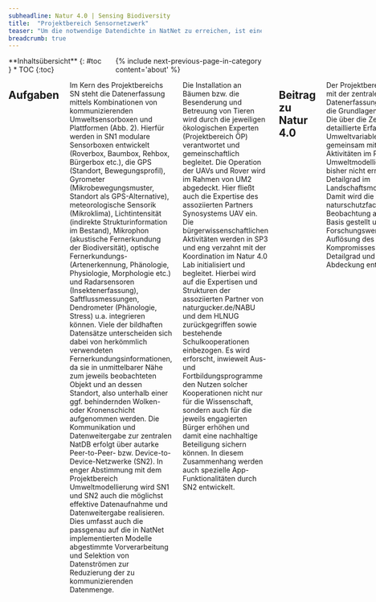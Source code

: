 ```yaml
---
subheadline: Natur 4.0 | Sensing Biodiversity
title:  "Projektbereich Sensornetzwerk"
teaser: "Um die notwendige Datendichte in NatNet zu erreichen, ist eine kontinuierliche, mobile und den Mikrohabitatskalen von Pflanzen und Tieren Rechnung tragende Datenerfassung nach dem Prinzip des Crowdsensing notwendig. Im Projektbereich Sensornetznetzwerk (SN) werden die hierfür verwendeten Sensorboxen realisiert und zusammen mit der Koordination im Natur 4.0 Lab deren Einrichtung, Wartung und Betreuung organisiert."
breadcrumb: true
---
```


<div class="row">
<div class="medium-4 medium-push-8 columns" markdown="1">
<div class="panel radius" markdown="1">
**Inhaltsübersicht**
{: #toc }
*  TOC
{:toc}
</div>
{% include next-previous-page-in-category content='about' %}
</div><!-- /.medium-4.columns -->

<div class="medium-8 medium-pull-4 columns" markdown="1">


## Aufgaben
Im Kern des Projektbereichs SN steht die Datenerfassung mittels Kombinationen von kommunizierenden Umweltsensorboxen und Plattformen (Abb. 2). Hierfür werden in SN1 modulare Sensorboxen entwickelt (Roverbox, Baumbox, Rehbox, Bürgerbox etc.), die GPS (Standort, Bewegungsprofil), Gyrometer (Mikrobewegungsmuster, Standort als GPS-Alternative), meteorologische Sensorik (Mikroklima), Lichtintensität (indirekte Strukturinformation im Bestand), Mikrophon (akustische Fernerkundung der Biodiversität), optische Fernerkundungs- (Artenerkennung, Phänologie, Physiologie, Morphologie etc.) und Radarsensoren (Insektenerfassung), Saftflussmessungen, Dendrometer (Phänologie, Stress) u.a. integrieren können. Viele der bildhaften Datensätze unterscheiden sich dabei von herkömmlich verwendeten Fernerkundungsinformationen, da sie in unmittelbarer Nähe zum jeweils beobachteten Objekt und an dessen Standort, also unterhalb einer ggf. behindernden Wolken- oder Kronenschicht aufgenommen werden. Die Kommunikation und Datenweitergabe zur zentralen NatDB erfolgt über autarke Peer-to-Peer- bzw. Device-to-Device-Netzwerke (SN2). In enger Abstimmung mit dem Projektbereich Umweltmodellierung wird SN1 und SN2 auch die möglichst effektive Datenaufnahme und Datenweitergabe realisieren. Dies umfasst auch die passgenau auf die in NatNet implementierten Modelle abgestimmte Vorverarbeitung und Selektion von Datenströmen zur Reduzierung der zu kommunizierenden Datenmenge. 

Die Installation an Bäumen bzw. die Besenderung und Betreuung von Tieren wird durch die jeweiligen ökologischen Experten (Projektbereich ÖP) verantwortet und gemeinschaftlich begleitet. Die Operation der UAVs und Rover wird im Rahmen von UM2 abgedeckt. Hier fließt auch die Expertise des assoziierten Partners Synosystems UAV ein. Die bürgerwissenschaftlichen Aktivitäten werden in SP3 und eng verzahnt mit der Koordination im Natur 4.0 Lab initialisiert und begleitet. Hierbei wird auf die Expertisen und Strukturen der assoziierten Partner von naturgucker.de/NABU und dem HLNUG zurückgegriffen sowie bestehende Schulkooperationen einbezogen. Es wird erforscht, inwieweit Aus- und Fortbildungsprogramme den Nutzen solcher Kooperationen nicht nur für die Wissenschaft, sondern auch für die jeweils engagierten Bürger erhöhen und damit eine nachhaltige Beteiligung sichern können. In diesem Zusammenhang werden auch spezielle App-Funktionalitäten durch SN2 entwickelt.


## Beitrag zu Natur 4.0
Der Projektbereich SN legt mit der zentralen Datenerfassungskomponente die Grundlagen für NatNet. Die über die Zeit erreichte, detaillierte Erfassung von Umweltvariablen realisiert gemeinsam mit den Aktivitäten im Projektbereich Umweltmodellierung einen bisher nicht erreichten Detailgrad im Landschaftsmonitoring. Damit wird die naturschutzfachliche Beobachtung auf eine neue Basis gestellt und ein Forschungswerkzeug zur Auflösung des Kompromisses zwischen Detailgrad und räumlicher Abdeckung entwickelt.


## Teilprojekte


### SN1 | Sensorboxen

Projektleitung | [Bernd Freisleben]({{ site.baseurl }}{% link pages/de/team.md %}#bfreisleben), [Ralf Steinmetz]({{ site.baseurl }}{% link pages/de/team.md %}#rsteinmetz)
Team | NN
Herausforderung | Autonom kommunizierende ortsfeste und mobile Sensorboxen bilden die Datenerfassungskomponente von NatNet. Für die konkurrierenden Entwurfskriterien der Boxen bzgl. plattformspezifischen Sensorkombinationen, Gewicht, Energieeffizienz, Funkreichweite etc. (Piyare et al. 2017) müssen dedizierte Lösungen erforscht und implementiert werden.


### SN2 | Kommunikation und Apps

Projektleitung | [Ralf Steinmetz]({{ site.baseurl }}{% link pages/de/team.md %}#rsteinmetz), [Bernd Freisleben]({{ site.baseurl }}{% link pages/de/team.md %}#bfreisleben)
Team | NN
Herausforderung | Die hochauflösenden Sensorboxen (SN1) erfordern effiziente und angepasste Kommunikationsmechanismen zur Übertragung der Daten an die zentrale Datenbank (UM1). Gleichzeitig verlangt die Mobilität und Planbarkeit der Bewegung die Realisierung von Konzepten der opportunistischen Kommunikation mittels heterogenen Funktechnologien. Bisherige Arbeiten adressieren entweder homogene Szenarien in Bezug auf die zu übertragenden Daten oder Szenarien ohne mobile Sensorplattformen (z.B. Jukan, Masip-Bruin & Amla 2017).


### SN3 | Bildungswissenschaftliche Beteiligung

Projektleitung | [Carina Peter]({{ site.baseurl }}{% link pages/de/team.md %}#cpeter)
Team | NN
Herausforderung | Zusätzlich zu den technischen und biotischen Plattformen bilden bürgerwissenschaftliche Aktivitäten eine zentrale Datenerfassungskomponente in NatNet. Gleichzeitig ist anzunehmen, dass durch die Einbindung von Bürgern in Forschungsaktivitäten das Wissenschaftsverständnis im Sinne einer Scientific Literacy gefördert wird. Der potenzielle Nutzen für beteiligte Bürger wurde aber bisher nicht untersucht (Bonney et al. 2009).

{% include next-previous-page-in-category content='about' %}